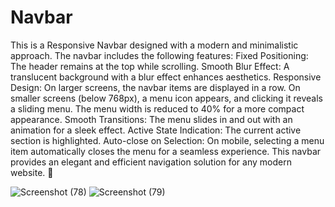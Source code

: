 # Navbar

This is a Responsive Navbar designed with a modern and minimalistic approach. The navbar includes the following features:
Fixed Positioning: The header remains at the top while scrolling.
Smooth Blur Effect: A translucent background with a blur effect enhances aesthetics.
Responsive Design:
On larger screens, the navbar items are displayed in a row.
On smaller screens (below 768px), a menu icon appears, and clicking it reveals a sliding menu.
The menu width is reduced to 40% for a more compact appearance.
Smooth Transitions: The menu slides in and out with an animation for a sleek effect.
Active State Indication: The current active section is highlighted.
Auto-close on Selection: On mobile, selecting a menu item automatically closes the menu for a seamless experience.
This navbar provides an elegant and efficient navigation solution for any modern website. 🚀

![Screenshot (78)](https://github.com/user-attachments/assets/38970052-0a4f-4259-a583-b9f05038ad4c)
![Screenshot (79)](https://github.com/user-attachments/assets/7e9ee77d-5fdf-470b-974b-b1e5e0f277fa)
